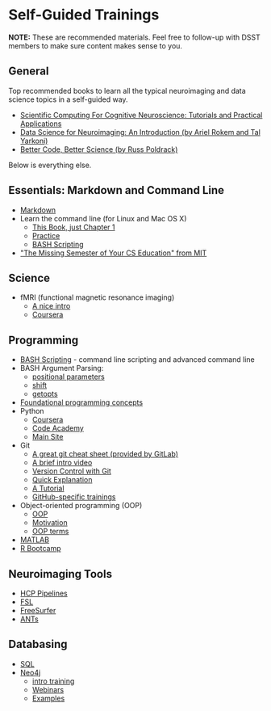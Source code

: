 # Self-Guided Trainings

**NOTE:** These are recommended materials.  Feel free to follow-up with DSST members to make sure content makes sense to you.

## General

Top recommended books to learn all the typical neuroimaging and data science topics in a self-guided way.

- [Scientific Computing For Cognitive Neuroscience: Tutorials and Practical Applications](https://mrgreene09.github.io/Scientific_Computing_Cognitive_Neuroscience_Textbook/)
- [Data Science for Neuroimaging: An Introduction (by Ariel Rokem and Tal Yarkoni)](https://neuroimaging-data-science.org/)
- [Better Code, Better Science (by Russ Poldrack)](https://poldrack.github.io/BetterCodeBetterScience)

Below is everything else.

## Essentials: Markdown and Command Line

- [Markdown](http://laderast.github.io/magic-of-markdown)
- Learn the command line (for Linux and Mac OS X)
    - [This Book, just Chapter 1](http://conqueringthecommandline.com/book)
    - [Practice](https://www.codecademy.com/learn/learn-the-command-line)
    - [BASH Scripting](https://www.linkedin.com/learning/learning-bash-scripting)
- ["The Missing Semester of Your CS Education" from MIT](https://missing.csail.mit.edu/)

## Science

- fMRI (functional magnetic resonance imaging)
    - [A nice intro](http://web1.sph.emory.edu/users/hwu30/teaching/introBDA/BIOS516_lecture4_Fall15.pdf )
    - [Coursera](https://www.coursera.org/learn/functional-mri)

## Programming

- [BASH Scripting](https://www.linkedin.com/learning/learning-bash-scripting) - command line scripting and advanced command line
- BASH Argument Parsing:
    - [positional parameters](https://www.computerhope.com/jargon/p/positional-parameter.htm)
    - [shift](https://www.computerhope.com/unix/bash/shift.htm)
    - [getopts](https://www.computerhope.com/unix/bash/getopts.htm)
- [Foundational programming concepts](https://www.linkedin.com/learning/programming-foundations-real-world-examples)
- Python
    - [Coursera](https://www.coursera.org/learn/interactive-python-1)
    - [Code Academy](https://www.codecademy.com/learn/python)
    - [Main Site](http://docs.python-guide.org/en/latest/)
- Git
    - [A great git cheat sheet (provided by GitLab)](https://about.gitlab.com/images/press/git-cheat-sheet.pdf)
    - [A brief intro video](https://www.linkedin.com/learning/git-essential-training-the-basics/about-distributed-version-control)
    - [Version Control with Git](https://www.atlassian.com/git/tutorials/what-is-version-control)
    - [Quick Explanation](https://www.git-tower.com/learn/git/ebook/en/mac/basics/why-use-version-control)
    - [A Tutorial](https://www.codecademy.com/learn/learn-git)
    - [GitHub-specific trainings](https://skills.github.com/)
- Object-oriented programming (OOP)
    - [OOP](https://github.com/alexwweston/pydx_conf/blob/master/Teach%20An%20Old%20Object%20New%20Tricks.ipynb)
    - [Motivation](https://atomicobject.com/resources/oo-programming/introduction-motivation-for-oo)
    - [OOP terms](http://www.tutorialspoint.com/python/python_classes_objects.htm)
- [MATLAB](https://matlabacademy.mathworks.com/)
- [R Bootcamp](https://www.coursesites.com/webapps/Bb-sites-course-creationBBLEARN/courseHomepage.htmlx?course_id=_334951_1)

## Neuroimaging Tools

- [HCP Pipelines](https://www.sciencedirect.com/science/article/pii/S1053811913005053)
- [FSL](https://fsl.fmrib.ox.ac.uk/fsl/fslwiki)
- [FreeSurfer](https://surfer.nmr.mgh.harvard.edu/fswiki)
- [ANTs](http://stnava.github.io/ANTs/)

## Databasing

- [SQL](https://www.linkedin.com/learning/sql-essential-training-2)
- [Neo4j](https://neo4j.com/)
    - [intro training](https://neo4j.com/graphacademy/)
    - [Webinars](https://neo4j.com/webinars/)
    - [Examples](https://neo4j.com/graphgists/)
